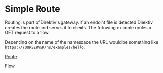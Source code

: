 # Simple Route  

Routing is part of Direktiv's gateway. If an endoint file is detected Direktiv creates the route and serves it to clients. The following example routes a GET request to a flow. 

Depending on the name of the namespace the URL would be something like `https://YOURSERVER/ns/examples/hello`.


[Route](route1.yaml)


[Flow](wf1.yaml)